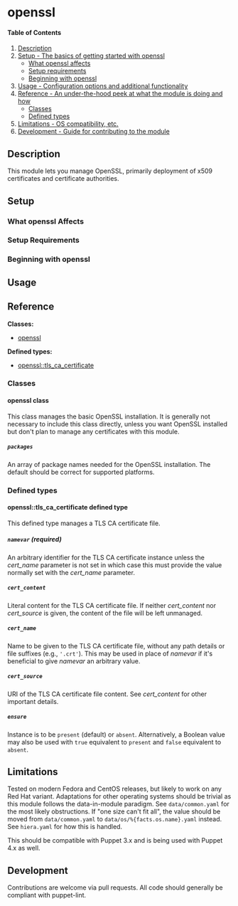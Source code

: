 <!--
# This file is part of the doubledog-openssl Puppet module.
# Copyright 2018 John Florian
# SPDX-License-Identifier: GPL-3.0-or-later
-->

# openssl

#### Table of Contents

1. [Description](#description)
1. [Setup - The basics of getting started with openssl](#setup)
    * [What openssl affects](#what-openssl-affects)
    * [Setup requirements](#setup-requirements)
    * [Beginning with openssl](#beginning-with-openssl)
1. [Usage - Configuration options and additional functionality](#usage)
1. [Reference - An under-the-hood peek at what the module is doing and how](#reference)
    * [Classes](#classes)
    * [Defined types](#defined-types)
1. [Limitations - OS compatibility, etc.](#limitations)
1. [Development - Guide for contributing to the module](#development)

## Description

This module lets you manage OpenSSL, primarily deployment of x509 certificates and certificate authorities.

## Setup

### What openssl Affects

### Setup Requirements

### Beginning with openssl

## Usage

## Reference

**Classes:**

* [openssl](#openssl-class)

**Defined types:**

* [openssl::tls\_ca\_certificate](#openssltls\_ca\_certificate-defined-type)


### Classes

#### openssl class

This class manages the basic OpenSSL installation.  It is generally not necessary to include this class directly, unless you want OpenSSL installed but don't plan to manage any certificates with this module.

##### `packages`
An array of package names needed for the OpenSSL installation.  The default should be correct for supported platforms.


### Defined types

#### openssl::tls\_ca\_certificate defined type

This defined type manages a TLS CA certificate file.

##### `namevar` (required)
An arbitrary identifier for the TLS CA certificate instance unless the *cert_name* parameter is not set in which case this must provide the value normally set with the *cert_name* parameter.

##### `cert_content`
Literal content for the TLS CA certificate file.  If neither *cert_content* nor *cert_source* is given, the content of the file will be left unmanaged.

##### `cert_name`
Name to be given to the TLS CA certificate file, without any path details or file suffixes (e.g., `'.crt'`).  This may be used in place of *namevar* if it's beneficial to give *namevar* an arbitrary value.

##### `cert_source`
URI of the TLS CA certificate file content.  See *cert_content* for other important details.

##### `ensure`
Instance is to be `present` (default) or `absent`.  Alternatively, a Boolean value may also be used with `true` equivalent to `present` and `false` equivalent to `absent`.


## Limitations

Tested on modern Fedora and CentOS releases, but likely to work on any Red Hat variant.  Adaptations for other operating systems should be trivial as this module follows the data-in-module paradigm.  See `data/common.yaml` for the most likely obstructions.  If "one size can't fit all", the value should be moved from `data/common.yaml` to `data/os/%{facts.os.name}.yaml` instead.  See `hiera.yaml` for how this is handled.

This should be compatible with Puppet 3.x and is being used with Puppet 4.x as well.

## Development

Contributions are welcome via pull requests.  All code should generally be compliant with puppet-lint.
